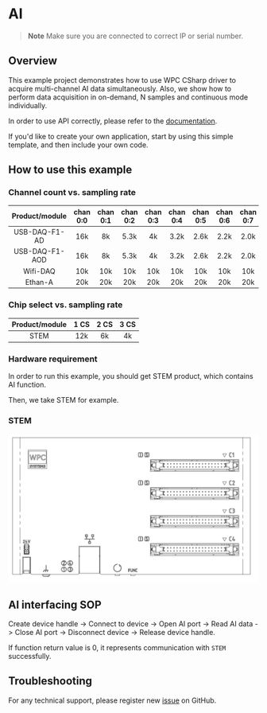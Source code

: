 # AI
> **Note**
> Make sure you are connected to correct IP or serial number.

## Overview

This example project demonstrates how to use WPC CSharp driver to acquire multi-channel AI data simultaneously.
Also, we show how to perform data acquisition in on-demand, N samples and continuous mode individually.

In order to use API correctly, please refer to the [documentation](https://wpc-systems-ltd.github.io/WPC_CSharp_driver_release/).

If you'd like to create your own application, start by using this simple template, and then include your own code.

## How to use this example

### Channel count vs. sampling rate

| Product/module  |chan 0:0|chan 0:1|chan 0:2|chan 0:3|chan 0:4|chan 0:5|chan 0:6|chan 0:7|
|:---------------:|:------:|:------:|:------:|:------:|:------:|:------:|:------:|:------:|
| USB-DAQ-F1-AD   | 16k    | 8k     | 5.3k   | 4k     | 3.2k   | 2.6k   | 2.2k   | 2.0k   |
| USB-DAQ-F1-AOD  | 16k    | 8k     | 5.3k   | 4k     | 3.2k   | 2.6k   | 2.2k   | 2.0k   |
| Wifi-DAQ        | 10k    | 10k    | 10k    | 10k    | 10k    | 10k    | 10k    | 10k    |
| Ethan-A         | 20k    | 20k    | 20k    | 20k    | 20k    | 20k    | 20k    | 20k    |

### Chip select vs. sampling rate

| Product/module  |1 CS|2 CS|3 CS|
|:---------------:|:--:|:--:|:--:|
| STEM            |12k |6k  |4k  |

### Hardware requirement

In order to run this example, you should get STEM product, which contains AI function.

Then, we take STEM for example.

### STEM

<img src="https://github.com/WPC-Systems-Ltd/WPC_CSharp_driver_release/blob/main/Reference/Pinouts/pinout-STEM.JPG" alt="drawing" width="600"/>

## AI interfacing SOP

Create device handle -> Connect to device -> Open AI port -> Read AI data -> Close AI port -> Disconnect device -> Release device handle.

If function return value is 0, it represents communication with `STEM` successfully.

## Troubleshooting

For any technical support, please register new [issue](https://github.com/WPC-Systems-Ltd/WPC_CSharp_driver_release/issues) on GitHub.